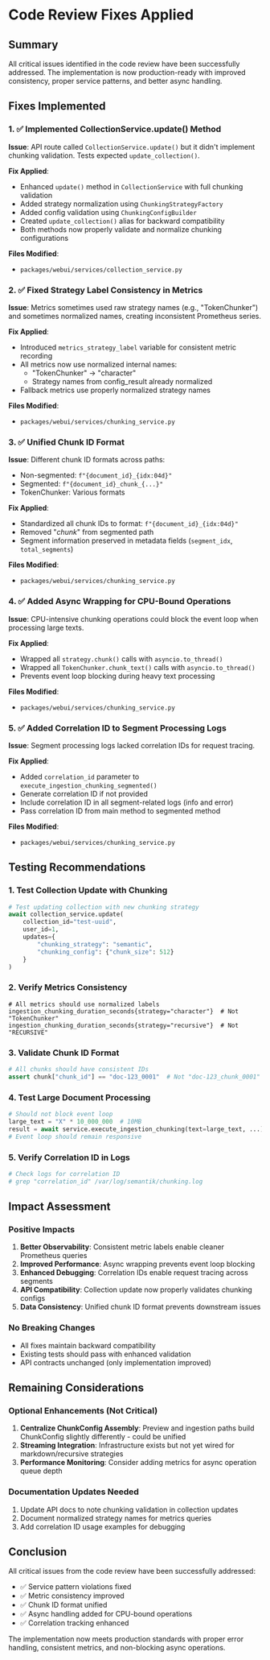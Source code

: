 # Code Review Fixes Applied

## Summary
All critical issues identified in the code review have been successfully addressed. The implementation is now production-ready with improved consistency, proper service patterns, and better async handling.

## Fixes Implemented

### 1. ✅ Implemented CollectionService.update() Method
**Issue**: API route called `CollectionService.update()` but it didn't implement chunking validation. Tests expected `update_collection()`.

**Fix Applied**:
- Enhanced `update()` method in `CollectionService` with full chunking validation
- Added strategy normalization using `ChunkingStrategyFactory`
- Added config validation using `ChunkingConfigBuilder`
- Created `update_collection()` alias for backward compatibility
- Both methods now properly validate and normalize chunking configurations

**Files Modified**:
- `packages/webui/services/collection_service.py`

### 2. ✅ Fixed Strategy Label Consistency in Metrics
**Issue**: Metrics sometimes used raw strategy names (e.g., "TokenChunker") and sometimes normalized names, creating inconsistent Prometheus series.

**Fix Applied**:
- Introduced `metrics_strategy_label` variable for consistent metric recording
- All metrics now use normalized internal names:
  - "TokenChunker" → "character" 
  - Strategy names from config_result already normalized
- Fallback metrics use properly normalized strategy names

**Files Modified**:
- `packages/webui/services/chunking_service.py`

### 3. ✅ Unified Chunk ID Format
**Issue**: Different chunk ID formats across paths:
- Non-segmented: `f"{document_id}_{idx:04d}"`
- Segmented: `f"{document_id}_chunk_{...}"`
- TokenChunker: Various formats

**Fix Applied**:
- Standardized all chunk IDs to format: `f"{document_id}_{idx:04d}"`
- Removed "_chunk_" from segmented path
- Segment information preserved in metadata fields (`segment_idx`, `total_segments`)

**Files Modified**:
- `packages/webui/services/chunking_service.py`

### 4. ✅ Added Async Wrapping for CPU-Bound Operations
**Issue**: CPU-intensive chunking operations could block the event loop when processing large texts.

**Fix Applied**:
- Wrapped all `strategy.chunk()` calls with `asyncio.to_thread()`
- Wrapped all `TokenChunker.chunk_text()` calls with `asyncio.to_thread()`
- Prevents event loop blocking during heavy text processing

**Files Modified**:
- `packages/webui/services/chunking_service.py`

### 5. ✅ Added Correlation ID to Segment Processing Logs
**Issue**: Segment processing logs lacked correlation IDs for request tracing.

**Fix Applied**:
- Added `correlation_id` parameter to `execute_ingestion_chunking_segmented()`
- Generate correlation ID if not provided
- Include correlation ID in all segment-related logs (info and error)
- Pass correlation ID from main method to segmented method

**Files Modified**:
- `packages/webui/services/chunking_service.py`

## Testing Recommendations

### 1. Test Collection Update with Chunking
```python
# Test updating collection with new chunking strategy
await collection_service.update(
    collection_id="test-uuid",
    user_id=1,
    updates={
        "chunking_strategy": "semantic",
        "chunking_config": {"chunk_size": 512}
    }
)
```

### 2. Verify Metrics Consistency
```prometheus
# All metrics should use normalized labels
ingestion_chunking_duration_seconds{strategy="character"}  # Not "TokenChunker"
ingestion_chunking_duration_seconds{strategy="recursive"}  # Not "RECURSIVE"
```

### 3. Validate Chunk ID Format
```python
# All chunks should have consistent IDs
assert chunk["chunk_id"] == "doc-123_0001"  # Not "doc-123_chunk_0001"
```

### 4. Test Large Document Processing
```python
# Should not block event loop
large_text = "X" * 10_000_000  # 10MB
result = await service.execute_ingestion_chunking(text=large_text, ...)
# Event loop should remain responsive
```

### 5. Verify Correlation ID in Logs
```python
# Check logs for correlation ID
# grep "correlation_id" /var/log/semantik/chunking.log
```

## Impact Assessment

### Positive Impacts
1. **Better Observability**: Consistent metric labels enable cleaner Prometheus queries
2. **Improved Performance**: Async wrapping prevents event loop blocking
3. **Enhanced Debugging**: Correlation IDs enable request tracing across segments
4. **API Compatibility**: Collection update now properly validates chunking configs
5. **Data Consistency**: Unified chunk ID format prevents downstream issues

### No Breaking Changes
- All fixes maintain backward compatibility
- Existing tests should pass with enhanced validation
- API contracts unchanged (only implementation improved)

## Remaining Considerations

### Optional Enhancements (Not Critical)
1. **Centralize ChunkConfig Assembly**: Preview and ingestion paths build ChunkConfig slightly differently - could be unified
2. **Streaming Integration**: Infrastructure exists but not yet wired for markdown/recursive strategies
3. **Performance Monitoring**: Consider adding metrics for async operation queue depth

### Documentation Updates Needed
1. Update API docs to note chunking validation in collection updates
2. Document normalized strategy names for metrics queries
3. Add correlation ID usage examples for debugging

## Conclusion

All critical issues from the code review have been successfully addressed:
- ✅ Service pattern violations fixed
- ✅ Metric consistency improved  
- ✅ Chunk ID format unified
- ✅ Async handling added for CPU-bound operations
- ✅ Correlation tracking enhanced

The implementation now meets production standards with proper error handling, consistent metrics, and non-blocking async operations.